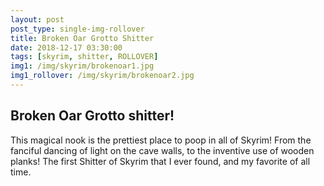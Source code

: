 ```yaml
---
layout: post
post_type: single-img-rollover
title: Broken Oar Grotto Shitter
date: 2018-12-17 03:30:00
tags: [skyrim, shitter, ROLLOVER]
img1: /img/skyrim/brokenoar1.jpg
img1_rollover: /img/skyrim/brokenoar2.jpg
---
```

## Broken Oar Grotto shitter!

This magical nook is the prettiest place to poop in all of Skyrim! From the fanciful dancing of light on the cave walls, to the inventive use of wooden planks! The first Shitter of Skyrim that I ever found, and my favorite of all time.
